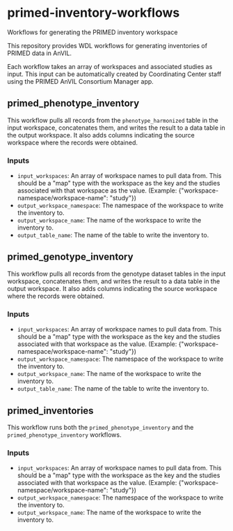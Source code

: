# primed-inventory-workflows
Workflows for generating the PRIMED inventory workspace

This repository provides WDL workflows for generating inventories of PRIMED data in AnVIL.

Each workflow takes an array of workspaces and associated studies as input.
This input can be automatically created by Coordinating Center staff using the PRIMED AnVIL Consortium Manager app.


## primed_phenotype_inventory

This workflow pulls all records from the `phenotype_harmonized` table in the input workspace, concatenates them, and writes the result to a data table in the output workspace.
It also adds columns indicating the source workspace where the records were obtained.

### Inputs

- `input_workspaces`: An array of workspace names to pull data from. This should be a "map" type with the workspace as the key and the studies associated with that workspace as the value. (Example: {"workspace-namespace/workspace-name": "study"})
- `output_workspace_namespace`: The namespace of the workspace to write the inventory to.
- `output_workspace_name`: The name of the workspace to write the inventory to.
- `output_table_name`: The name of the table to write the inventory to.


## primed_genotype_inventory

This workflow pulls all records from the genotype dataset tables in the input workspace, concatenates them, and writes the result to a data table in the output workspace.
It also adds columns indicating the source workspace where the records were obtained.

### Inputs

- `input_workspaces`: An array of workspace names to pull data from. This should be a "map" type with the workspace as the key and the studies associated with that workspace as the value. (Example: {"workspace-namespace/workspace-name": "study"})
- `output_workspace_namespace`: The namespace of the workspace to write the inventory to.
- `output_workspace_name`: The name of the workspace to write the inventory to.
- `output_table_name`: The name of the table to write the inventory to.


## primed_inventories

This workflow runs both the `primed_phenotype_inventory` and the `primed_phenotype_inventory` workflows.

### Inputs

- `input_workspaces`: An array of workspace names to pull data from. This should be a "map" type with the workspace as the key and the studies associated with that workspace as the value. (Example: {"workspace-namespace/workspace-name": "study"})
- `output_workspace_namespace`: The namespace of the workspace to write the inventory to.
- `output_workspace_name`: The name of the workspace to write the inventory to.
